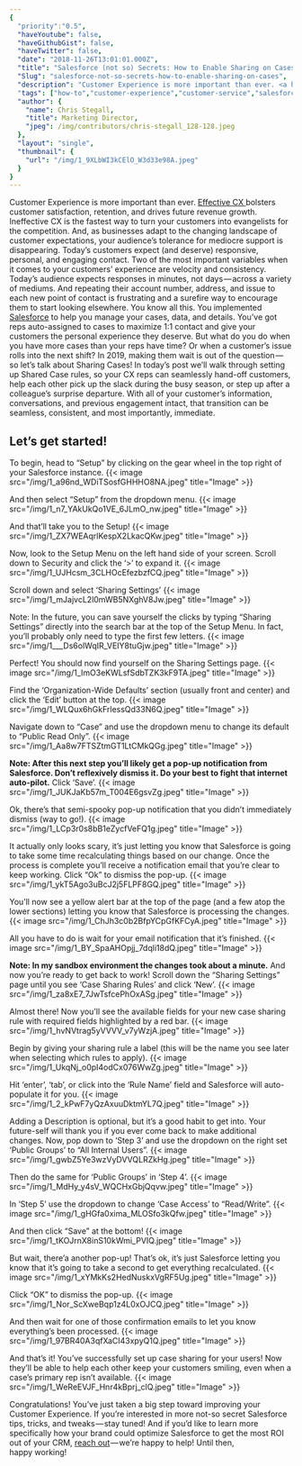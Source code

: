 ```yaml
---
{
  "priority":"0.5",
  "haveYoutube": false,
  "haveGithubGist": false,
  "haveTwitter": false,
  "date": "2018-11-26T13:01:01.000Z",
  "title": "Salesforce (not so) Secrets: How to Enable Sharing on Cases",
  "Slug": "salesforce-not-so-secrets-how-to-enable-sharing-on-cases",
  "description": "Customer Experience is more important than ever. <a href="https://www.salesforce.com/hub/service/everything-about-customer-experience-management/">Effective CX </a>bolsters customer satisfaction, retention, and drives future revenue growth. Ineffective CX is the fastest way to turn your customers into evangelists for the competition..",
  "tags": ["how-to","customer-experience","customer-service","salesforce","salesforce-productivity"],
  "author": {
    "name": Chris Stegall,
    "title": Marketing Director,
    "jpeg": /img/contributors/chris-stegall_128-128.jpeg
  },
  "layout": "single",
  "thumbnail": {
    "url": "/img/1_9XLbWI3kCElO_W3d33e98A.jpeg"
  }
}
---
```

Customer Experience is more important than ever. [Effective CX ](https://www.salesforce.com/hub/service/everything-about-customer-experience-management/)bolsters customer satisfaction, retention, and drives future revenue growth. Ineffective CX is the fastest way to turn your customers into evangelists for the competition.
And, as businesses adapt to the changing landscape of customer expectations, your audience’s tolerance for mediocre support is disappearing. Today’s customers expect (and deserve) responsive, personal, and engaging contact.
Two of the most important variables when it comes to your customers’ experience are velocity and consistency. Today’s audience expects responses in minutes, not days — across a variety of mediums. And repeating their account number, address, and issue to each new point of contact is frustrating and a surefire way to encourage them to start looking elsewhere.
You know all this. You implemented [Salesforce](https://www.salesforce.com/hub/service/customer-experience/) to help you manage your cases, data, and details. You’ve got reps auto-assigned to cases to maximize 1:1 contact and give your customers the personal experience they deserve. But what do you do when you have more cases than your reps have time? Or when a customer’s issue rolls into the next shift? In 2019, making them wait is out of the question — so let’s talk about Sharing Cases!
In today’s post we’ll walk through setting up Shared Case rules, so your CX reps can seamlessly hand-off customers, help each other pick up the slack during the busy season, or step up after a colleague’s surprise departure. With all of your customer’s information, conversations, and previous engagement intact, that transition can be seamless, consistent, and most importantly, immediate.

## Let’s get started!

To begin, head to “Setup” by clicking on the gear wheel in the top right of your Salesforce instance.
{{< image src="/img/1_a96nd_WDiTSosfGHHHO8NA.jpeg" title="Image" >}}

And then select “Setup” from the dropdown menu.
{{< image src="/img/1_n7_YAkUkQo1VE_6JLmO_nw.jpeg" title="Image" >}}

And that’ll take you to the Setup!
{{< image src="/img/1_ZX7WEAqrlKespX2LkacQKw.jpeg" title="Image" >}}

Now, look to the Setup Menu on the left hand side of your screen. Scroll down to Security and click the ‘&gt;’ to expand it.
{{< image src="/img/1_UJHcsm_3CLHOcEfezbzfCQ.jpeg" title="Image" >}}

Scroll down and select ‘Sharing Settings’
{{< image src="/img/1_mJajvcL2l0mWB5NXghV8Jw.jpeg" title="Image" >}}

Note: In the future, you can save yourself the clicks by typing “Sharing Settings” directly into the search bar at the top of the Setup Menu. In fact, you’ll probably only need to type the first few letters.
{{< image src="/img/1___Ds6olWqIR_VEIY8tuGjw.jpeg" title="Image" >}}

Perfect! You should now find yourself on the Sharing Settings page.
{{< image src="/img/1_ImO3eKWLsfSdbTZK3kF9TA.jpeg" title="Image" >}}

Find the ‘Organization-Wide Defaults’ section (usually front and center) and click the ‘Edit’ button at the top.
{{< image src="/img/1_WLQux6hGkFrlessQd33N6Q.jpeg" title="Image" >}}

Navigate down to “Case” and use the dropdown menu to change its default to “Public Read Only”.
{{< image src="/img/1_Aa8w7FTSZtmGT1LtCMkQGg.jpeg" title="Image" >}}

**Note: After this next step you’ll likely get a pop-up notification from Salesforce. Don’t reflexively dismiss it. Do your best to fight that internet auto-pilot.**
Click ‘Save’.
{{< image src="/img/1_JUKJaKb57m_T004E6gsvZg.jpeg" title="Image" >}}

Ok, there’s that semi-spooky pop-up notification that you didn’t immediately dismiss (way to go!).
{{< image src="/img/1_LCp3r0s8bB1eZycfVeFQ1g.jpeg" title="Image" >}}

It actually only looks scary, it’s just letting you know that Salesforce is going to take some time recalculating things based on our change. Once the process is complete you’ll receive a notification email that you’re clear to keep working.
Click “Ok” to dismiss the pop-up.
{{< image src="/img/1_ykT5Ago3uBcJ2j5FLPF8GQ.jpeg" title="Image" >}}

You’ll now see a yellow alert bar at the top of the page (and a few atop the lower sections) letting you know that Salesforce is processing the changes.
{{< image src="/img/1_ChJh3c0b2BfpYCpGfKFCyA.jpeg" title="Image" >}}

All you have to do is wait for your email notification that it’s finished.
{{< image src="/img/1_BY_SpaAHOpjj_7dqli18dQ.jpeg" title="Image" >}}

**Note: In my sandbox environment the changes took about a minute.**
And now you’re ready to get back to work! Scroll down the “Sharing Settings” page until you see ‘Case Sharing Rules’ and click ‘New’.
{{< image src="/img/1_za8xE7_7JwTsfcePhOxASg.jpeg" title="Image" >}}

Almost there! Now you’ll see the available fields for your new case sharing rule with required fields highlighted by a red bar.
{{< image src="/img/1_hvNVtrag5yVVVV_v7yWzjA.jpeg" title="Image" >}}

Begin by giving your sharing rule a label (this will be the name you see later when selecting which rules to apply).
{{< image src="/img/1_UkqNj_o0pI4odCx076WwZg.jpeg" title="Image" >}}

Hit ‘enter’, ‘tab’, or click into the ‘Rule Name’ field and Salesforce will auto-populate it for you.
{{< image src="/img/1_2_kPwF7yQzAxuuDktmYL7Q.jpeg" title="Image" >}}

Adding a Description is optional, but it’s a good habit to get into. Your future-self will thank you if you ever come back to make additional changes.
Now, pop down to ‘Step 3’ and use the dropdown on the right set ‘Public Groups’ to “All Internal Users”.
{{< image src="/img/1_gwbZ5Ye3wzVyDVVQLRZkHg.jpeg" title="Image" >}}

Then do the same for ‘Public Groups’ in ‘Step 4’.
{{< image src="/img/1_MdHy_y4sV_WQCHxGbjQqvw.jpeg" title="Image" >}}

In ‘Step 5’ use the dropdown to change ‘Case Access’ to “Read/Write”.
{{< image src="/img/1_gHGfa0xima_MLOSfo3kQfw.jpeg" title="Image" >}}

And then click “Save” at the bottom!
{{< image src="/img/1_tKOJrnX8inS10kWmi_PVIQ.jpeg" title="Image" >}}

But wait, there’a another pop-up! That’s ok, it’s just Salesforce letting you know that it’s going to take a second to get everything recalculated.
{{< image src="/img/1_xYMkKs2HedNuskxVgRF5Ug.jpeg" title="Image" >}}

Click “OK” to dismiss the pop-up.
{{< image src="/img/1_Nor_ScXweBqp1z4L0xOJCQ.jpeg" title="Image" >}}

And then wait for one of those confirmation emails to let you know everything’s been processed.
{{< image src="/img/1_97BR40A3qfXaCI43xpyQ1Q.jpeg" title="Image" >}}

And that’s it!
You’ve successfully set up case sharing for your users! Now they’ll be able to help each other keep your customers smiling, even when a case’s primary rep isn’t available.
{{< image src="/img/1_WeReEVJF_Hnr4kBprj_clQ.jpeg" title="Image" >}}

Congratulations! You’ve just taken a big step toward improving your Customer Experience.
If you’re interested in more not-so secret Salesforce tips, tricks, and tweaks — stay tuned!
And if you’d like to learn more specifically how your brand could optimize Salesforce to get the most ROI out of your CRM, [reach out](https://www.mkpartners.com/article/contact/contact) — we’re happy to help!
Until then, happy working!
